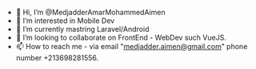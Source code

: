 - 👋 Hi, I’m @MedjadderAmarMohammedAimen
- 👀 I’m interested in Mobile Dev
- 🌱 I’m currently mastring Laravel/Android
- 💞️ I’m looking to collaborate on FrontEnd - WebDev such VueJS.
- 📫 How to reach me - via email "medjadder.aimen@gmail.com" phone number +213698281556.

<!---
MedjadderAmarMohammedAimen/MedjadderAmarMohammedAimen is a ✨ special ✨ repository because its `README.md` (this file) appears on your GitHub profile.
You can click the Preview link to take a look at your changes.
--->
